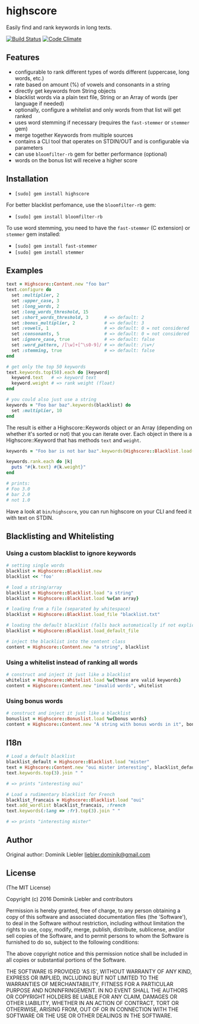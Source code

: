 # highscore

Easily find and rank keywords in long texts.

[![Build Status](https://secure.travis-ci.org/domnikl/highscore.png?branch=develop)](http://travis-ci.org/domnikl/highscore) [![Code Climate](https://codeclimate.com/github/domnikl/highscore.png)](https://codeclimate.com/github/domnikl/highscore)

## Features

* configurable to rank different types of words different (uppercase, long words, etc.)
* rate based on amount (%) of vowels and consonants in a string
* directly get keywords from String objects
* blacklist words via a plain text file, String or an Array of words (per language if needed)
* optionally, configure a whitelist and only words from that list will get ranked
* uses word stemming if necessary (requires the `fast-stemmer` or `stemmer` gem)
* merge together Keywords from multiple sources
* contains a CLI tool that operates on STDIN/OUT and is configurable via parameters
* can use `bloomfilter-rb` gem for better performance (optional)
* words on the bonus list will receive a higher score

## Installation

* `[sudo] gem install highscore`

For better blacklist perfomance, use the `bloomfilter-rb` gem:

* `[sudo] gem install bloomfilter-rb`

To use word stemming, you need to have the `fast-stemmer` (C extension) or `stemmer` gem installed:

* `[sudo] gem install fast-stemmer`
* `[sudo] gem install stemmer`

## Examples

```ruby
text = Highscore::Content.new "foo bar"
text.configure do
  set :multiplier, 2
  set :upper_case, 3
  set :long_words, 2
  set :long_words_threshold, 15
  set :short_words_threshold, 3      # => default: 2
  set :bonus_multiplier, 2           # => default: 3
  set :vowels, 1                     # => default: 0 = not considered
  set :consonants, 5                 # => default: 0 = not considered
  set :ignore_case, true             # => default: false
  set :word_pattern, /[\w]+[^\s0-9]/ # => default: /\w+/
  set :stemming, true                # => default: false
end

# get only the top 50 keywords
text.keywords.top(50).each do |keyword|
  keyword.text   # => keyword text
  keyword.weight # => rank weight (float)
end

# you could also just use a string
keywords = "Foo bar baz".keywords(blacklist) do
  set :multiplier, 10
end
```

The result is either a Highscore::Keywords object or an Array (depending on whether it's sorted or not) that you
can iterate over. Each object in there is a Highscore::Keyword that has methods `text` and `weight`.

```ruby
keywords = "Foo bar is not bar baz".keywords(Highscore::Blacklist.load(['baz']))

keywords.rank.each do |k|
  puts "#{k.text} #{k.weight}"
end

# prints:
# Foo 3.0
# bar 2.0
# not 1.0
```

Have a look at `bin/highscore`, you can run highscore on your CLI and feed it with text on STDIN.

## Blacklisting and Whitelisting

### Using a custom blacklist to ignore keywords

```ruby
# setting single words
blacklist = Highscore::Blacklist.new
blacklist << 'foo'

# load a string/array
blacklist = Highscore::Blacklist.load "a string"
blacklist = Highscore::Blacklist.load %w{an array}

# loading from a file (separated by whitespace)
blacklist = Highscore::Blacklist.load_file "blacklist.txt"

# loading the default blacklist (falls back automatically if not explicit given)
blacklist = Highscore::Blacklist.load_default_file

# inject the blacklist into the content class
content = Highscore::Content.new "a string", blacklist
```

### Using a whitelist instead of ranking all words

```ruby
# construct and inject it just like a blacklist
whitelist = Highscore::Whitelist.load %w{these are valid keywords}
content = Highscore::Content.new "invalid words", whitelist
```

### Using bonus words

```ruby
# construct and inject it just like a blacklist
bonuslist = Highscore::Bonuslist.load %w{bonus words}
content = Highscore::Content.new "A string with bonus words in it", bonuslist
```

## I18n

```ruby
# Load a default blacklist
blacklist_default = Highscore::Blacklist.load "mister"
text = Highscore::Content.new "oui mister interesting", blacklist_default
text.keywords.top(3).join " "

# => prints "interesting oui"

# Load a rudimentary blacklist for French
blacklist_francais = Highscore::Blacklist.load "oui"
text.add_wordlist blacklist_francais, :french
text.keywords(:lang => :fr).top(3).join " "

# => prints "interesting mister"
```

## Author

Original author: Dominik Liebler <liebler.dominik@gmail.com>

## License

(The MIT License)

Copyright (c) 2016 Dominik Liebler and contributors

Permission is hereby granted, free of charge, to any person obtaining
a copy of this software and associated documentation files (the
'Software'), to deal in the Software without restriction, including
without limitation the rights to use, copy, modify, merge, publish,
distribute, sublicense, and/or sell copies of the Software, and to
permit persons to whom the Software is furnished to do so, subject to
the following conditions:

The above copyright notice and this permission notice shall be
included in all copies or substantial portions of the Software.

THE SOFTWARE IS PROVIDED 'AS IS', WITHOUT WARRANTY OF ANY KIND,
EXPRESS OR IMPLIED, INCLUDING BUT NOT LIMITED TO THE WARRANTIES OF
MERCHANTABILITY, FITNESS FOR A PARTICULAR PURPOSE AND NONINFRINGEMENT.
IN NO EVENT SHALL THE AUTHORS OR COPYRIGHT HOLDERS BE LIABLE FOR ANY
CLAIM, DAMAGES OR OTHER LIABILITY, WHETHER IN AN ACTION OF CONTRACT,
TORT OR OTHERWISE, ARISING FROM, OUT OF OR IN CONNECTION WITH THE
SOFTWARE OR THE USE OR OTHER DEALINGS IN THE SOFTWARE.
